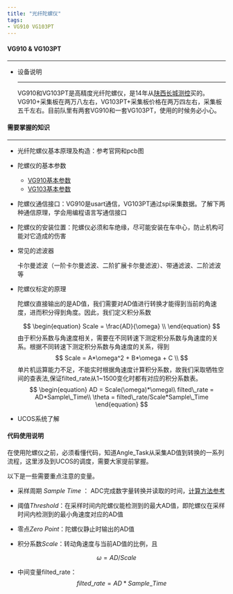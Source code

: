 ```yaml
---
title: "光纤陀螺仪"
tags:
- VG910 VG103PT
---
```


#### VG910 & VG103PT

---

* 设备说明

  ---

  VG910和VG103PT是高精度光纤陀螺仪，是14年从[陕西长城测控](http://www.tuoluoyi.com/)买的。VG910+采集板在两万八左右，VG103PT+采集板价格在两万四左右，采集板五千左右。目前队里有两套VG910和一套VG103PT，使用的时候务必小心。

  

#### 需要掌握的知识

---

* 光纤陀螺仪基本原理及构造：参考官网和pcb图

* 陀螺仪的基本参数
  * [VG910基本参数](http://www.tuoluoyi.com/show.asp?id=121)
  * [VG103基本参数](http://www.tuoluoyi.com/show.asp?id=123)

* 陀螺仪通信接口：VG910是usart通信，VG103PT通过spi采集数据。了解下两种通信原理，学会用编程语言写通信接口 

* 陀螺仪的安装位置：陀螺仪必须和车绝缘，尽可能安装在车中心，防止机构可能对它造成的伤害

* 常见的滤波器

  卡尔曼滤波（一阶卡尔曼滤波、二阶扩展卡尔曼滤波）、带通滤波、二阶滤波等

* 陀螺仪标定的原理

  ​	陀螺仪直接输出的是AD值，我们需要对AD值进行转换才能得到当前的角速度，进而积分得到角度。因此，我们定义积分系数

  $$
  \begin{equation}
  Scale = \frac{AD}{\omega} \\
  \end{equation}
  $$
  ​	由于积分系数与角速度相关，需要在不同转速下测定积分系数与角速度的关系。根据不同转速下测定积分系数与角速度的关系，得到
  $$
  Scale = A*\omega^2 + B*\omega + C \\
  $$
  ​	单片机运算能力不足，不能实时根据角速度计算积分系数，故我们采取牺牲空间的查表法,保证filted_rate从1~1500变化时都有对应的积分系数表。
  $$
  \begin{equation}
  AD = Scale(\omega)*\omega\\
  filted\_rate = AD*Sample\_Time\\
  \theta = filted\_rate/Scale*Sample\_Time
  \end{equation}
  $$



* UCOS系统了解



#### 代码使用说明

在使用陀螺仪之前，必须看懂代码，知道Angle_Task从采集AD值到转换的一系列流程，这里涉及到UCOS的调度，需要大家提前掌握。

以下是一些需要重点注意的变量。

* 采样周期 *Sample  Time* ： ADC完成数字量转换并读取的时间，[计算方法参考 ](https://blog.csdn.net/black0591/article/details/103187450)

* 阈值*Threshold*：在采样时间内陀螺仪能检测到的最大AD值，即陀螺仪在采样时间内检测到的最小角速度对应的AD值
* 零点*Zero Point*：陀螺仪静止时输出的AD值
* 积分系数*Scale*：转动角速度与当前AD值的比例，且

$$
\begin{equation} \omega=AD/Scale  \end{equation}
$$

* 中间变量filted_rate：
  $$
  filted\_rate = AD*Sample\_Time
  $$

